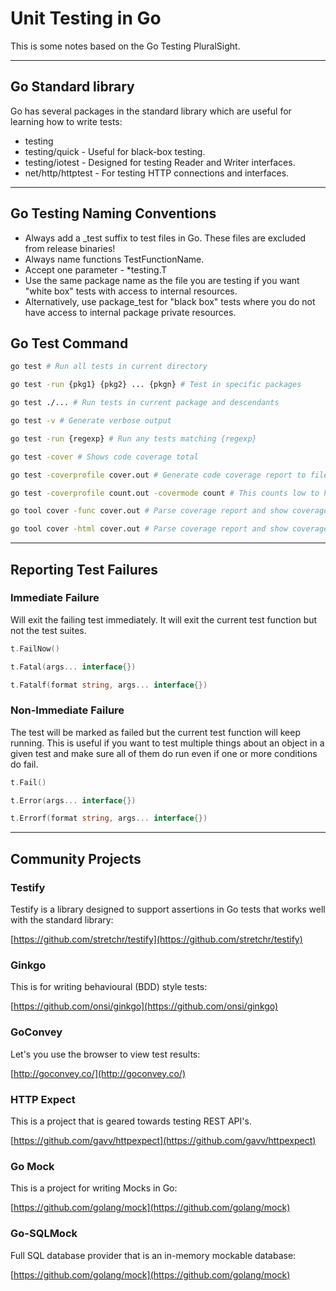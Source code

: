 # Unit Testing in Go

This is some notes based on the Go Testing PluralSight.

---

## Go Standard library

Go has several packages in the standard library which are useful for learning how to write tests:

- testing
- testing/quick - Useful for black-box testing.
- testing/iotest - Designed for testing Reader and Writer interfaces.
- net/http/httptest - For testing HTTP connections and interfaces.

---

## Go Testing Naming Conventions

- Always add a \_test suffix to test files in Go. These files are excluded from release binaries!
- Always name functions TestFunctionName.
- Accept one parameter - \*testing.T
- Use the same package name as the file you are testing if you want "white box" tests with access
  to internal resources.
- Alternatively, use package\_test for "black box" tests where you do not have access to internal
  package private resources.

## Go Test Command

```bash
go test # Run all tests in current directory
```

```bash
go test -run {pkg1} {pkg2} ... {pkgn} # Test in specific packages
```

```bash
go test ./... # Run tests in current package and descendants
```

```bash
go test -v # Generate verbose output
```

```bash
go test -run {regexp} # Run any tests matching {regexp}
```

```bash
go test -cover # Shows code coverage total
```

```bash
go test -coverprofile cover.out # Generate code coverage report to file cover.out
```

```bash
go test -coverprofile count.out -covermode count # This counts low to high coverage based on scale.
```

```bash
go tool cover -func cover.out # Parse coverage report and show coverage totals per function
```

```bash
go tool cover -html cover.out # Parse coverage report and show coverage info in web browser
```

---

## Reporting Test Failures

### Immediate Failure

Will exit the failing test immediately. It will exit the current test function but not the test
suites.

```go
t.FailNow()
```

```go
t.Fatal(args... interface{})
```

```go
t.Fatalf(format string, args... interface{})
```

### Non-Immediate Failure

The test will be marked as failed but the current test function will keep running. This is useful
if you want to test multiple things about an object in a given test and make sure all of them
do run even if one or more conditions do fail.

```go
t.Fail()
```

```go
t.Error(args... interface{})
```

```go
t.Errorf(format string, args... interface{})
```

---

## Community Projects

### Testify

Testify is a library designed to support assertions in Go tests that works well with the standard
library:

[https://github.com/stretchr/testify](https://github.com/stretchr/testify)

### Ginkgo

This is for writing behavioural (BDD) style tests:

[https://github.com/onsi/ginkgo](https://github.com/onsi/ginkgo)

### GoConvey

Let's you use the browser to view test results:

[http://goconvey.co/](http://goconvey.co/)

### HTTP Expect

This is a project that is geared towards testing REST API's.

[https://github.com/gavv/httpexpect](https://github.com/gavv/httpexpect)

### Go Mock

This is a project for writing Mocks in Go:

[https://github.com/golang/mock](https://github.com/golang/mock)

### Go-SQLMock

Full SQL database provider that is an in-memory mockable database:

[https://github.com/golang/mock](https://github.com/golang/mock)
